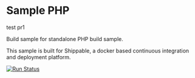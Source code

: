Sample PHP
===============
test pr1

Build sample for standalone PHP build sample.

This sample is built for Shippable, a docker based continuous integration and deployment platform.

[![Run Status](https://api.shippable.com/projects/56e796419d043da07bd7f08b/badge?branch=master)]()
